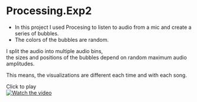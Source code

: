 # Processing.Exp2

- In this project I used Procesing to listen to audio from a mic and create a series of bubbles.
- The colors of the bubbles are random.   

I split the audio into multiple audio bins,   
the sizes and positions of the bubbles depend on random maximum audio amplitudes.  

This means, the visualizations are different each time and with each song.   

Click to play   
[![Watch the video](https://user-images.githubusercontent.com/28558929/190010798-360d8f2c-160a-4e78-b5fc-35a4d621df6a.png)](https://player.vimeo.com/video/748519751?h=48896f5b88&autoplay=1)

